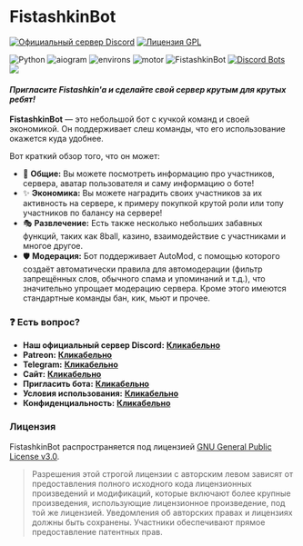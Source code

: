 # FistashkinBot
[![Официальный сервер Discord](https://discordapp.com/api/guilds/809899167282364416/embed.png)](https://discord.gg/Q69xQnzR6m)
[![Лицензия GPL](https://badges.frapsoft.com/os/gpl/gpl.svg?v=103)](LICENSE)

![Python](https://img.shields.io/badge/Python-3.11-blue?style=for-the-badge&logo=python)
![aiogram](https://img.shields.io/badge/disnake-black?style=for-the-badge&logo=discord)
![environs](https://img.shields.io/badge/environs-red?style=for-the-badge)
![motor](https://img.shields.io/badge/motor_pymongo-gray?style=for-the-badge&logo=mongodb)
![FistashkinBot](https://img.shields.io/badge/Fistashkin%20Bot-Версия%3A%20v1.4-8df8a7?style=for-the-badge&logo=discord&logoColor=8df8a7)
[![Discord Bots](https://discordbots.org/api/widget/991338113630752928.png)](https://discordbots.org/bot/991338113630752928?utm_source=widget)
<a href="#">![](https://skillicons.dev/icons?i=py,sqlite,mongodb,discord,md,kotlin)</a><br/>

#### *Пригласите Fistashkin'a и сделайте свой сервер крутым для крутых ребят!*
**FistashkinBot** — это небольшой бот с кучкой команд и своей экономикой. Он поддерживает слеш команды, что его использование окажется куда удобнее. 

Вот краткий обзор того, что он может:
* 🎀 **Общие:** Вы можете посмотреть информацию про участников, сервера, аватар пользователя и саму информацию о боте!
* ✨ **Экономика:** Вы можете наградить своих участников за их активность на сервере, к примеру покупкой крутой роли или топу участников по балансу на сервере!
* 🎭 **Развлечение:** Есть также несколько небольших забавных функций, таких как 8ball, казино, взаимодействие с участниками и многое другое.
* 🛡️ **Модерация:** Бот поддерживает AutoMod, с помощью которого создаёт автоматически правила для автомодерации (фильтр запрещённых слов, обычного спама и упоминаний и т.д.), что значительно упрощает модерацию сервера. Кроме этого имеются стандартные команды бан, кик, мьют и прочее.

### :question: Есть вопрос?
* **Наш официальный сервер Discord:** [**Кликабельно**](https://discord.gg/H9XCZSReMj)
* **Patreon:** [**Кликабельно**](https://www.patreon.com/FistashkinBot)
* **Telegram:** [**Кликабельно**](https://t.me/riverya4lifeoff)
* **Сайт:** [**Кликабельно**](https://fistashkinbot.github.io/)
* **Пригласить бота:** [**Кликабельно**](https://discord.com/api/oauth2/authorize?client_id=991338113630752928&permissions=8&scope=bot%20applications.commands)
* **Условия использования:** [**Кликабельно**](TERMS.md)
* **Конфиденциальность:** [**Кликабельно**](PRIVACY.md)


### Лицензия
FistashkinBot распространяется под лицензией [GNU General Public License v3.0](LICENSE).
> Разрешения этой строгой лицензии с авторским левом зависят от предоставления полного исходного кода лицензионных произведений и модификаций, которые включают более крупные произведения, использующие лицензионное произведение, под той же лицензией. Уведомления об авторских правах и лицензиях должны быть сохранены. Участники обеспечивают прямое предоставление патентных прав.
> 
